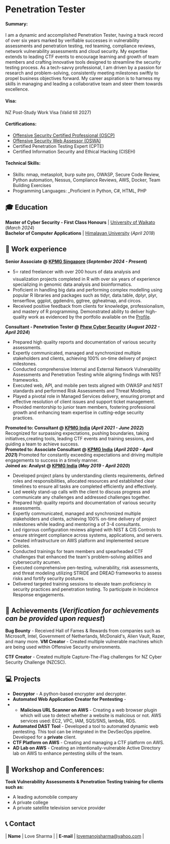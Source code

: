 # Penetration Tester
#### Summary: 
I am a dynamic and accomplished Penetration Tester, having a track record of over six years marked by verifiable successes in vulnerability assessments and penetration testing, red teaming, compliance reviews, network vulnerability assessments and cloud security. My expertise extends to leading CTF events to encourage learning and growth of team members and crafting innovative tools designed to streamline the security testing process. As a tech-savvy professional, I am driven by a passion for research and problem-solving, consistently meeting milestones swiftly to propel business objectives forward. My career aspiration is to harness my skills in managing and leading a collaborative team and steer them towards excellence.

#### Visa:
NZ Post-Study Work Visa (Valid till 2027)

#### Certifications:
- <a href="https://www.credential.net/cbe818dc-02df-42dd-b869-7ca39f1fb197" target="_blank">Offensive Security Certified Professional (OSCP)</a>
- <a href="https://www.credential.net/9f93940d-b1b3-4238-b941-9e735c015170" target="_blank">Offensive Security Web Assessor (OSWA)</a>
- Certified Penetration Testing Expert (CPTE)
- Certified Information Security and Ethical Hacking (CISEH)

#### Technical Skills:

- Skills: nmap, metasploit, burp suite pro, OWASP, Secure Code Review, Python automation, Nessus, Compliance Reviews, AWS, Docker, Team Building Exercises
- Programming Languages: _Proficient in Python, C#, HTML, PHP
  
## 🎓 Education	  		
**Master of Cyber Security - First Class Honours** | <a href="https://waikato.ac.nz/" target="_blank">University of Waikato</a> (_March 2024_)	 			        		
**Bachelor of Computer Applications** | <a href="https://www.himalayanuniversity.com/" target="_blank">Himalayan University</a> (_April 2018_)
  
## 💼 Work experience 
**Senior Associate @ <a href="https://kpmg.com.sg/" target="_blank">KPMG Singapore</a> (_September 2024 - Present_)**
- 5⭐ rated freelancer with over 200 hours of data analysis and visualization projects completed in R with over six years of experience specializing in genomic data analysis and bioinformatics.
- Proficient in handling big data and performing complex modelling using popular R libraries and packages such as tidyr, data.table, dplyr, plyr, tenserflow, ggplot, ggdendro, ggtree, ggheatmap, and circos. 
- Received positive feedback from clients for knowledge, professionalism, and mastery of R programming. Demonstrated ability to deliver high-quality work as evidenced by the portfolio available on the <a href="https://www.fiverr.com/allanvictor_?public_mode=true" target="_blank">Profile</a>. 

**Consultant - Penetration Tester @ <a href="https://phew.co.nz/" target="_blank">Phew Cyber Security</a> (_August 2022 - April 2024_)**
- Prepared high quality reports and documentation of various security assessments.
- Expertly communicated, managed and synchronized multiple stakeholders and clients, achieving 100% on-time delivery of project milestones.
- Conducted comprehensive Internal and External Network Vulnerability Assessments and Penetration Testing while aligning findings with NIST frameworks.
- Executed web, API, and mobile pen tests aligned with OWASP and NIST standards and performed Risk Assessments and Threat Modeling.
- Played a pivotal role in Managed Services delivery, ensuring prompt and effective resolution of client issues and support ticket management.
- Provided mentorship to junior team members, fostering professional growth and enhancing team expertise in cutting-edge security practices.
  
**Promoted to: Consultant @ <a href="https://kpmg.com/in/en/home/services/advisory/cyber-security.html" target="_blank">KPMG India</a> (_April 2021 - June 2022_)**
Recognized for surpassing expectations, pushing boundaries, taking initiatives,creating tools, leading CTF events and training sessions, and guiding a team to achieve success. <br>
**Promoted to: Associate Consultant @ <a href="https://kpmg.com/in/en/home/services/advisory/cyber-security.html" target="_blank">KPMG India</a> (_April 2020 - April 2021_)**
Promoted for constantly exceeding expectations and driving multiple engagements to success in a timely manner. <br>
**Joined as: Analyst @ <a href="https://kpmg.com/in/en/home/services/advisory/cyber-security.html" target="_blank">KPMG India</a> (_May 2019  - April 2020_)**
- Developed project plans by understanding clients requirements, defined roles and responsibilities, allocated resources and established clear timelines to ensure all tasks are completed efficiently and effectively.
- Led weekly stand-up calls with the client to discuss progress and communicate any challenges and addressed challenges together.
- Prepared high quality reports and documentation of various security assessments.
- Expertly communicated, managed and synchronized multiple stakeholders and clients, achieving 100% on-time delivery of project milestones while leading and mentoring a of 3-4 consultants.
- Led rigorous configuration reviews aligned with NIST & CIS Controls to ensure stringent compliance across systems, applications, and servers.
- Created infrastructure on AWS platform and implemented secure policies.
- Conducted trainings for team members and spearheaded CTF challenges that enhanced the team's problem-solving abilities and cybersecurity acumen.
- Executed comprehensive pen-testing, vulnerability, risk assessments, and threat modeling utilizing STRIDE and DREAD frameworks to assess risks and fortify security postures.
- Delivered targeted training sessions to elevate team proficiency in security practices and penetration testing.
To participate in Incidence Response engagements.

## 🔬 Achievements (_Verification for achievements can be provided upon request_)
**Bug Bounty** - Received Hall of Fames & Rewards from companies such as Microsoft, Intel, Government of Netherlands, McDonald's, Alien Vault, Razer, and many more. 
**VM Creator** - Created multiple vulnerable machines which are being used within Offensive Security environments.
                
**CTF Creator** - Created multiple Capture-The-Flag challenges for NZ Cyber Security Challenge (NZCSC).
                 

## 💻 Projects
- **Decryptor** - A python-based encrypter and decrypter.
- **Automated Web Application Creator for Pentesting** -
- - **Malicious URL Scanner on AWS** - Creating a web browser plugin which will use to detect whether a website is malicious or not. AWS services used: EC2, VPC, IAM, SQS/SNS, lambda, RDS.
- **Automated DAST Tool** - Developed a tool to automated dynamic web pentesting. This tool can be integrated in the DevSecOps pipeline. Developed for a **private** client.
- **CTF Platform on AWS** - Creating and managing a CTF platform on AWS.
- **AD Lab on AWS** - Creating an intentionally-vulnerable Active Directory lab on AWS to enhance pentesting skills of the team.
  
## 🎤 Workshop and Conferences:
**Took Vulnerability Assessments & Penetration Testing training for clients such as:**
- A leading automobile company
- A private college
- A private satellite television service provider

## 📞 Contact

| **Name**   | Love Sharma | 
| **E-mail**   | <a href="mailto:lovemanojsharma@yahoo.com">lovemanojsharma@yahoo.com</a> | 

